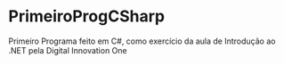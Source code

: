# PrimeiroProgCSharp
Primeiro Programa feito em C#, como exercício da aula de Introdução ao .NET pela Digital Innovation One
